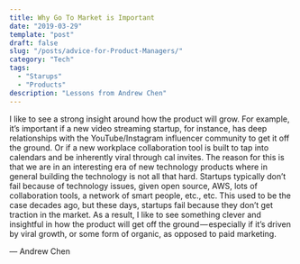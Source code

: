 ```yaml
---
title: Why Go To Market is Important
date: "2019-03-29"
template: "post"
draft: false
slug: "/posts/advice-for-Product-Managers/"
category: "Tech"
tags:
  - "Starups"
  - "Products"
description: "Lessons from Andrew Chen"
---
```


I like to see a strong insight around how the product will grow. For example, it’s important if a new video streaming startup, for instance, has deep relationships with the YouTube/Instagram influencer community to get it off the ground. Or if a new workplace collaboration tool is built to tap into calendars and be inherently viral through cal invites. The reason for this is that we are in an interesting era of new technology products where in general building the technology is not all that hard. Startups typically don’t fail because of technology issues, given open source, AWS, lots of collaboration tools, a network of smart people, etc., etc. This used to be the case decades ago, but these days, startups fail because they don’t get traction in the market. As a result, I like to see something clever and insightful in how the product will get off the ground — especially if it’s driven by viral growth, or some form of organic, as opposed to paid marketing.

— Andrew Chen